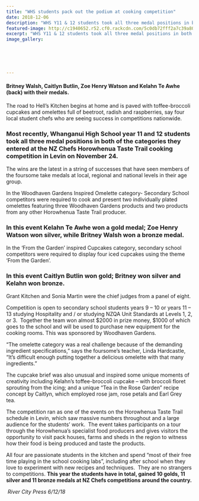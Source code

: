 ```yaml
---
title: "WHS students pack out the podium at cooking competition"
date: 2018-12-06
description: "WHS Y11 & 12 students took all three medal positions in both of the categories they entered at the NZ Chefs..."
featured-image: http://c1940652.r52.cf0.rackcdn.com/5c0db72fff2a7c39a8001128/RCP-6-Dec-280-2018.jpg
excerpt: "WHS Y11 & 12 students took all three medal positions in both of the categories they entered at the NZ Chefs Horowhenua Taste Trail cooking competition in Levin on November 24."
image_gallery:
    
    
    
    
    
---
```


<h4>Britney Walsh, Caitlyn Butlin, Zoe Henry Watson and Kelahn Te Awhe (back) with their medals.</h4>
<p class="BasicParagraph">The road to Hell&rsquo;s Kitchen begins at home and is paved with toffee-broccoli cupcakes and omelettes full of beetroot, radish and raspberries, say four local student chefs who are seeing success in competitions nationwide.</p>
<h3 class="BasicParagraph">Most recently, Whanganui High School year 11 and 12 students took all three medal positions in both of the categories they entered at the NZ Chefs Horowhenua Taste Trail cooking competition in Levin on November 24.</h3>
<p class="BasicParagraph">The wins are the latest in a string of successes that have seen members of the foursome take medals at local, regional and national levels in their age group.</p>
<p class="BasicParagraph">In the Woodhaven Gardens Inspired Omelette category- Secondary School competitors were required to cook and present two individually plated omelettes featuring three Woodhaven Gardens products and two products from any other Horowhenua Taste Trail producer.</p>
<h3 class="BasicParagraph">In this event Kelahn Te Awhe won a gold medal; Zoe Henry Watson won silver, while Britney Walsh won a bronze medal.</h3>
<p class="BasicParagraph">In the &lsquo;From the Garden&rsquo; inspired Cupcakes category, secondary school competitors were required to display four iced cupcakes using the theme &lsquo;From the Garden&rsquo;.<strong> </strong></p>
<h3 class="BasicParagraph">In this event Caitlyn Butlin won gold; Britney won silver and Kelahn won bronze.&nbsp;</h3>
<p class="BasicParagraph">Grant Kitchen and Sonia Martin were the chief judges from a panel of eight.</p>
<p class="BasicParagraph">Competition is open to secondary school students years 9 &ndash; 10 or years 11 &ndash; 13 studying Hospitality and / or studying NZQA Unit Standards at Levels 1, 2, or 3.&nbsp; Together the team won almost $2000 in prize money, $1000 of which goes to the school and will be used to purchase new equipment for the cooking rooms. This was sponsored by Woodhaven Gardens.</p>
<p class="BasicParagraph">&ldquo;The omelette category was a real challenge because of the demanding ingredient specifications,&rdquo; says the foursome&rsquo;s teacher, Linda Hardcastle, &ldquo;It&rsquo;s difficult enough putting together a delicious omelette with that many ingredients.&rdquo;</p>
<p class="BasicParagraph">The cupcake brief was also unusual and inspired some unique moments of creativity including Kelahn&rsquo;s toffee-broccoli cupcake &ndash; with broccoli floret sprouting from the icing; and a unique &ldquo;Tea in the Rose Garden&rdquo; recipe concept by Caitlyn, which employed rose jam, rose petals and Earl Grey tea.&nbsp;&nbsp;</p>
<p class="BasicParagraph">The competition ran as one of the events on the Horowhenua Taste Trail schedule in Levin, which saw massive numbers throughout and a large audience for the students&rsquo; work.&nbsp; The event takes participants on a tour through the Horowhenua&rsquo;s specialist food producers and gives visitors the opportunity to visit pack houses, farms and sheds in the region to witness how their food is being produced and taste the products. &nbsp;</p>
<p class="BasicParagraph">All four are passionate students in the kitchen and spend &ldquo;most of their free time playing in the school cooking labs&rdquo;, including after school when they love to experiment with new recipes and techniques.&nbsp; They are no strangers to competitions. <strong>This year the students have in total, gained 10 golds, 11 silver and 11 bronze medals at NZ Chefs competitions around the country.</strong></p>
<p class="BasicParagraph"><em>&nbsp;River City Press 6/12/18</em></p>

